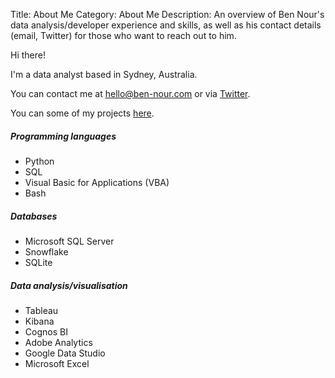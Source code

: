 Title: About Me
Category: About Me
Description: An overview of Ben Nour's data analysis/developer experience and skills, as well as his contact details (email, Twitter) for those who want to reach out to him.

<!-- Google tag (gtag.js) -->
<script async src="https://www.googletagmanager.com/gtag/js?id=G-TFP90633KX"></script>
<script>
  window.dataLayer = window.dataLayer || [];
  function gtag(){dataLayer.push(arguments);}
  gtag('js', new Date());

  gtag('config', 'G-TFP90633KX');
</script>

Hi there!

I'm a data analyst based in Sydney, Australia.

You can contact me at [hello@ben-nour.com](mailto:hello@ben-nour.com) or via [Twitter](https://twitter.com/ben_n_93).

You can some of my projects [here](https://ben-nour.com/pages/projects.html).


##### Programming languages
- Python
- SQL
- Visual Basic for Applications (VBA)
- Bash

##### Databases
- Microsoft SQL Server
- Snowflake
- SQLite

##### Data analysis/visualisation
- Tableau
- Kibana
- Cognos BI
- Adobe Analytics
- Google Data Studio
- Microsoft Excel